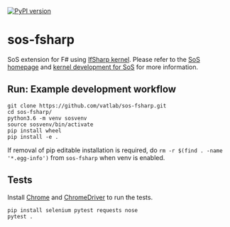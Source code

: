 [![PyPI version](https://badge.fury.io/py/sos-fsharp.svg)](https://badge.fury.io/py/sos-fsharp)

# sos-fsharp
SoS extension for F# using [IfSharp kernel](https://github.com/fsprojects/IfSharp). Please refer to the [SoS homepage](http://vatlab.github.io/SOS) and [kernel development for SoS](https://vatlab.github.io/sos-docs/doc/user_guide/language_module.html) for more information.

## Run: Example development workflow

```
git clone https://github.com/vatlab/sos-fsharp.git
cd sos-fsharp/
python3.6 -m venv sosvenv
source sosvenv/bin/activate
pip install wheel
pip install -e .

```


If removal of pip editable installation is required, do `rm -r $(find . -name '*.egg-info')` from `sos-fsharp` when venv is enabled.


## Tests

Install [Chrome](https://www.google.com/chrome/browser/) and [ChromeDriver](https://chromedriver.storage.googleapis.com/index.html?path=75.0.3770.90/) to run the tests.

```
pip install selenium pytest requests nose
pytest .
```


